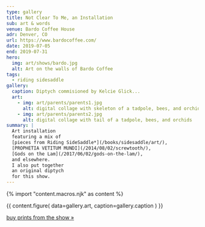 ```yaml
---
type: gallery
title: Not Clear To Me, an Installation
sub: art & words
venue: Bardo Coffee House
adr: Denver, CO
url: https://www.bardocoffee.com/
date: 2019-07-05
end: 2019-07-31
hero:
  img: art/shows/bardo.jpg
  alt: Art on the walls of Bardo Coffee
tags:
  - riding sidesaddle
gallery:
  caption: Diptych commisioned by Kelcie Glick...
  art:
    - img: art/parents/parents1.jpg
      alt: digital collage with skeleton of a tadpole, bees, and orchids
    - img: art/parents/parents2.jpg
      alt: digital collage with tail of a tadpole, bees, and orchids
summary: |
  Art installation
  featuring a mix of
  [pieces from Riding SideSaddle*](/books/sidesaddle/art/),
  [PROPHETIA VETITUM MUNDI](/2014/08/02/screwtooth/),
  [Gods on the Lam](/2017/06/02/gods-on-the-lam/),
  and elsewhere.
  I also put together
  an original diptych
  for this show.
---
```

{% import "content.macros.njk" as content %}

{{ content.figure(
  data=gallery.art,
  caption=gallery.caption
) }}

[buy prints from the show »][buy]

[buy]: https://miriamsuzanne.square.site/
